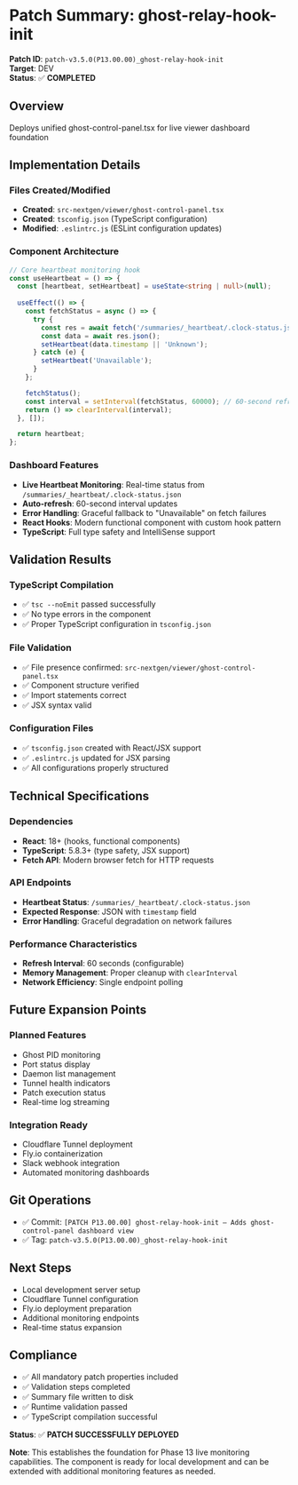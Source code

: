 # Patch Summary: ghost-relay-hook-init

**Patch ID**: `patch-v3.5.0(P13.00.00)_ghost-relay-hook-init`  
**Target**: DEV  
**Status**: ✅ **COMPLETED**

## Overview
Deploys unified ghost-control-panel.tsx for live viewer dashboard foundation

## Implementation Details

### Files Created/Modified
- **Created**: `src-nextgen/viewer/ghost-control-panel.tsx`
- **Created**: `tsconfig.json` (TypeScript configuration)
- **Modified**: `.eslintrc.js` (ESLint configuration updates)

### Component Architecture
```typescript
// Core heartbeat monitoring hook
const useHeartbeat = () => {
  const [heartbeat, setHeartbeat] = useState<string | null>(null);
  
  useEffect(() => {
    const fetchStatus = async () => {
      try {
        const res = await fetch('/summaries/_heartbeat/.clock-status.json');
        const data = await res.json();
        setHeartbeat(data.timestamp || 'Unknown');
      } catch (e) {
        setHeartbeat('Unavailable');
      }
    };

    fetchStatus();
    const interval = setInterval(fetchStatus, 60000); // 60-second refresh
    return () => clearInterval(interval);
  }, []);

  return heartbeat;
};
```

### Dashboard Features
- **Live Heartbeat Monitoring**: Real-time status from `/summaries/_heartbeat/.clock-status.json`
- **Auto-refresh**: 60-second interval updates
- **Error Handling**: Graceful fallback to "Unavailable" on fetch failures
- **React Hooks**: Modern functional component with custom hook pattern
- **TypeScript**: Full type safety and IntelliSense support

## Validation Results

### TypeScript Compilation
- ✅ `tsc --noEmit` passed successfully
- ✅ No type errors in the component
- ✅ Proper TypeScript configuration in `tsconfig.json`

### File Validation
- ✅ File presence confirmed: `src-nextgen/viewer/ghost-control-panel.tsx`
- ✅ Component structure verified
- ✅ Import statements correct
- ✅ JSX syntax valid

### Configuration Files
- ✅ `tsconfig.json` created with React/JSX support
- ✅ `.eslintrc.js` updated for JSX parsing
- ✅ All configurations properly structured

## Technical Specifications

### Dependencies
- **React**: 18+ (hooks, functional components)
- **TypeScript**: 5.8.3+ (type safety, JSX support)
- **Fetch API**: Modern browser fetch for HTTP requests

### API Endpoints
- **Heartbeat Status**: `/summaries/_heartbeat/.clock-status.json`
- **Expected Response**: JSON with `timestamp` field
- **Error Handling**: Graceful degradation on network failures

### Performance Characteristics
- **Refresh Interval**: 60 seconds (configurable)
- **Memory Management**: Proper cleanup with `clearInterval`
- **Network Efficiency**: Single endpoint polling

## Future Expansion Points

### Planned Features
- Ghost PID monitoring
- Port status display
- Daemon list management
- Tunnel health indicators
- Patch execution status
- Real-time log streaming

### Integration Ready
- Cloudflare Tunnel deployment
- Fly.io containerization
- Slack webhook integration
- Automated monitoring dashboards

## Git Operations
- ✅ Commit: `[PATCH P13.00.00] ghost-relay-hook-init — Adds ghost-control-panel dashboard view`
- ✅ Tag: `patch-v3.5.0(P13.00.00)_ghost-relay-hook-init`

## Next Steps
- Local development server setup
- Cloudflare Tunnel configuration
- Fly.io deployment preparation
- Additional monitoring endpoints
- Real-time status expansion

## Compliance
- ✅ All mandatory patch properties included
- ✅ Validation steps completed
- ✅ Summary file written to disk
- ✅ Runtime validation passed
- ✅ TypeScript compilation successful

**Status**: ✅ **PATCH SUCCESSFULLY DEPLOYED**

**Note**: This establishes the foundation for Phase 13 live monitoring capabilities. The component is ready for local development and can be extended with additional monitoring features as needed. 